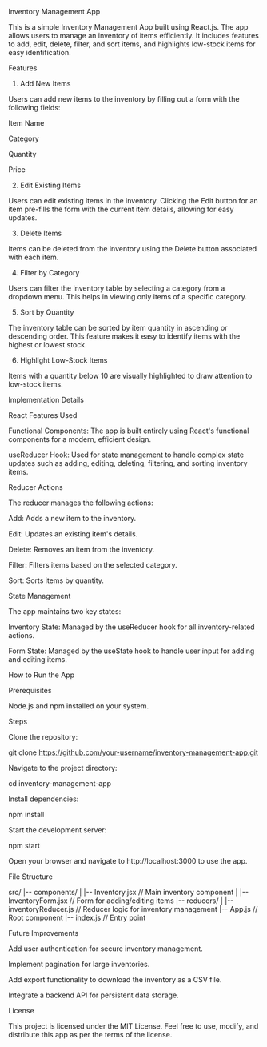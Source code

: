 Inventory Management App

This is a simple Inventory Management App built using React.js. The app allows users to manage an inventory of items efficiently. It includes features to add, edit, delete, filter, and sort items, and highlights low-stock items for easy identification.

Features

1. Add New Items

Users can add new items to the inventory by filling out a form with the following fields:

Item Name

Category

Quantity

Price

2. Edit Existing Items

Users can edit existing items in the inventory. Clicking the Edit button for an item pre-fills the form with the current item details, allowing for easy updates.

3. Delete Items

Items can be deleted from the inventory using the Delete button associated with each item.

4. Filter by Category

Users can filter the inventory table by selecting a category from a dropdown menu. This helps in viewing only items of a specific category.

5. Sort by Quantity

The inventory table can be sorted by item quantity in ascending or descending order. This feature makes it easy to identify items with the highest or lowest stock.

6. Highlight Low-Stock Items

Items with a quantity below 10 are visually highlighted to draw attention to low-stock items.

Implementation Details

React Features Used

Functional Components: The app is built entirely using React's functional components for a modern, efficient design.

useReducer Hook: Used for state management to handle complex state updates such as adding, editing, deleting, filtering, and sorting inventory items.

Reducer Actions

The reducer manages the following actions:

Add: Adds a new item to the inventory.

Edit: Updates an existing item's details.

Delete: Removes an item from the inventory.

Filter: Filters items based on the selected category.

Sort: Sorts items by quantity.

State Management

The app maintains two key states:

Inventory State: Managed by the useReducer hook for all inventory-related actions.

Form State: Managed by the useState hook to handle user input for adding and editing items.

How to Run the App

Prerequisites

Node.js and npm installed on your system.

Steps

Clone the repository:

git clone https://github.com/your-username/inventory-management-app.git

Navigate to the project directory:

cd inventory-management-app

Install dependencies:

npm install

Start the development server:

npm start

Open your browser and navigate to http://localhost:3000 to use the app.

File Structure

src/
|-- components/
|   |-- Inventory.jsx  // Main inventory component
|   |-- InventoryForm.jsx  // Form for adding/editing items
|-- reducers/
|   |-- inventoryReducer.js  // Reducer logic for inventory management
|-- App.js  // Root component
|-- index.js  // Entry point

Future Improvements

Add user authentication for secure inventory management.

Implement pagination for large inventories.

Add export functionality to download the inventory as a CSV file.

Integrate a backend API for persistent data storage.

License

This project is licensed under the MIT License. Feel free to use, modify, and distribute this app as per the terms of the license.